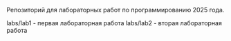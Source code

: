 
Репозиторий для лабораторных работ по программированию 2025 года.


labs/lab1 - первая лабораторная работа
labs/lab2 - вторая лабораторная работа